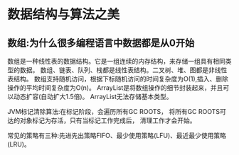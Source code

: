 # 数据结构与算法之美
## 数组:为什么很多编程语言中数据都是从0开始
数组是一种线性表的数据结构。它是一组连续的内存结构，来存储一组具有相同类型的数据。
数组、链表、队列、栈都是线性表结构。二叉树、堆、图都是非线性表结构。
数组支持随机访问，根据下标随机访问的时间复杂度为O(1),插入、删除操作的平均时间复杂度为O(n)。
ArrayList是将数组操作的细节封装起来，并且可以动态扩容(自动扩大1.5倍)。
ArrayList无法存储基本类型。

JVM标记清除算法:在标记阶段，会遍历所有GC ROOTS，
将所有GC ROOTS可达的对象标记为存活，只有当标记工作完成后，
清理工作才会开始。

常见的策略有三种:先进先出策略FIFO、最少使用策略(LFU)、最近最少使用策略(LRU)。

